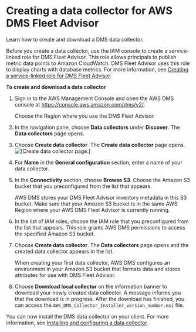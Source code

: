 # Creating a data collector for AWS DMS Fleet Advisor<a name="fa-data-collectors-create"></a>

Learn how to create and download a DMS data collector\.

Before you create a data collector, use the IAM console to create a service\-linked role for DMS Fleet Advisor\. This role allows principals to publish metric data points to Amazon CloudWatch\. DMS Fleet Advisor uses this role to display charts with database metrics\. For more information, see [Creating a service\-linked role for DMS Fleet Advisor](using-service-linked-roles.md#create-slr)\.

**To create and download a data collector**

1. Sign in to the AWS Management Console and open the AWS DMS console at [https://console\.aws\.amazon\.com/dms/v2/](https://console.aws.amazon.com/https://console.aws.amazon.com/dms/v2/)\.

   Choose the Region where you use the DMS Fleet Advisor\.

1. In the navigation pane, choose **Data collectors** under **Discover**\. The **Data collectors** page opens\.

1. Choose **Create data collector**\. The **Create data collector** page opens\.  
![\[Create data collector page.\]](http://docs.aws.amazon.com/dms/latest/userguide/images/datarep-fa-create-collector-22.png)

1. For **Name** in the **General configuration** section, enter a name of your data collector\.

1. In the **Connectivity** section, choose **Browse S3**\. Choose the Amazon S3 bucket that you preconfigured from the list that appears\.

   AWS DMS stores your DMS Fleet Advisor inventory metadata in this S3 bucket\. Make sure that your Amazon S3 bucket is in the same AWS Region where your AWS DMS Fleet Advisor is currently running\.

1. In the list of IAM roles, choose the IAM role that you preconfigured from the list that appears\. This role grants AWS DMS permissions to access the specified Amazon S3 bucket\.

1. Choose **Create data collector**\. The **Data collectors** page opens and the created data collector appears in the list\.

   When creating your first data collector, AWS DMS configures an environment in your Amazon S3 bucket that formats data and stores attributes for use with DMS Fleet Advisor\.

1. Choose **Download local collector** on the information banner to download your newly created data collector\. A message informs you that the download is in progress\. After the download has finished, you can access the `AWS_DMS_Collector_Installer_version_number.msi` file\.

You can now install the DMS data collector on your client\. For more information, see [Installing and configuring a data collector](fa-data-collectors-install.md)\.